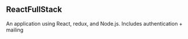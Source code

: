 ## ReactFullStack 

An application using React, redux, and Node.js.  Includes authentication + mailing
